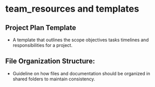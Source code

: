 # team_resources and templates 
## Project Plan Template
- A template that outlines the scope objectives tasks timelines and responsibilities for a project.
## File Organization Structure:
- Guideline on how files and documentation should be organized in shared folders to maintain consistency.
